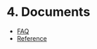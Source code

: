 # 4. Documents
- [FAQ](https://github.com/RobustIntelligence/foundation-ai-cookbook/blob/main/4_documents/FAQ.md)
- [Reference](https://github.com/RobustIntelligence/foundation-ai-cookbook/blob/main/4_documents/Reference.md)
